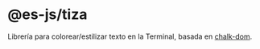 # @es-js/tiza

Librería para colorear/estilizar texto en la Terminal, basada en [chalk-dom](https://github.com/henryhale/chalk-dom).
